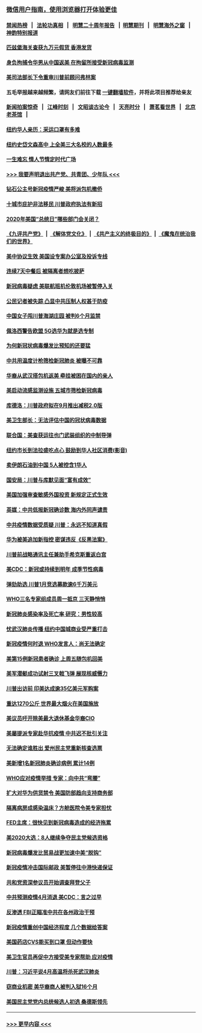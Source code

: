 ### [微信用户指南，使用浏览器打开体验更佳](https://github.com/gfw-breaker/banned-news1/blob/master/indexes/wechat-guide.md?t=0)
#### [禁闻热榜](热点新闻.md?t=0)  &nbsp;&nbsp;|&nbsp;&nbsp; [法轮功真相](https://github.com/gfw-breaker/truth/blob/master/README.md?t=0) &nbsp;&nbsp;|&nbsp;&nbsp; [明慧二十周年报告](https://github.com/gfw-breaker/mh-reports/blob/master/README.md?t=0) &nbsp;&nbsp;|&nbsp;&nbsp;[明慧期刊](https://github.com/gfw-breaker/mh-qikan) &nbsp;&nbsp;|&nbsp;&nbsp; [明慧海外之窗](https://github.com/gfw-breaker/mh-news/blob/master/README.md?t=0) &nbsp;&nbsp;|&nbsp;&nbsp; [神韵特别报道](https://github.com/gfw-breaker/mh-news/blob/master/shenyun.md?t=0)
#### [匹兹堡海关查获九万元假货 香港发货](../pages/nsc412/n11870716.md?t=02151922) 
#### [身负拘捕令华男从中国返美  在拘留所接受新冠病毒监测](../pages/nsc412/n11870710.md?t=02151922) 
#### [美司法部长下令重审川普前顾问弗林案](../pages/nsc412/n11870258.md?t=02151922) 
#### 五毛举报越来越频繁，请网友们前往下载 [一键翻墙软件](https://github.com/gfw-breaker/ssr-accounts)，并将此项目推荐给亲友
#### [新闻拍案惊奇](https://github.com/gfw-breaker/banned-news1/blob/master/pages/link4.md) &nbsp;&nbsp;|&nbsp;&nbsp; [江峰时刻](https://github.com/gfw-breaker/banned-news1/blob/master/pages/link4.md) &nbsp;&nbsp;|&nbsp;&nbsp; [文昭谈古论今](https://github.com/gfw-breaker/banned-news1/blob/master/pages/link4.md) &nbsp;&nbsp;|&nbsp;&nbsp; [天亮时分](https://github.com/gfw-breaker/banned-news1/blob/master/pages/link4.md) &nbsp;&nbsp;|&nbsp;&nbsp; [萧茗看世界](https://github.com/gfw-breaker/banned-news1/blob/master/pages/link4.md) &nbsp;&nbsp;|&nbsp;&nbsp; [北京老茶馆](https://github.com/gfw-breaker/banned-news1/blob/master/pages/link4.md) &nbsp;&nbsp;|&nbsp;&nbsp; 
#### [纽约华人亲历：采运口罩有多难](../pages/nsc412/n11870531.md?t=02151922) 
#### [纽约史岱文森高中  上全美三大名校的人数最多](../pages/nsc412/n11870557.md?t=02151922) 
#### [一生难忘 情人节情定时代广场](../pages/nsc412/n11870536.md?t=02151922) 
#### [>>> 我要声明退出共产党、共青团、少年队 <<<](https://github.com/begood0513/goodnews/blob/master/quit/letter.md) 
#### [钻石公主号新冠疫情严峻 美将派包机撤侨](../pages/nsc412/n11870505.md?t=02151922) 
#### [十城市庇护非法移民 川普政府执法有新招](../pages/nsc412/n11870410.md?t=02151922) 
#### [2020年美国“总统日”哪些部门会关闭？](../pages/nsc412/n11870148.md?t=02151922) 
#### [《九评共产党》](https://github.com/begood0513/9ping.md/blob/master/README.md) &nbsp;|&nbsp; [《解体党文化》](../../../../jtdwh.md/blob/master/README.md)  &nbsp;|&nbsp; [《共产主义的终极目的》](../../../../gczydzjmd.md/blob/master/README.md) &nbsp;|&nbsp; [《魔鬼在统治我们的世界》](../../../../mgztzwmdsj.md/blob/master/README.md) 
#### [美中协议生效 美国设专案办公室及投诉专线](../pages/nsc412/n11870266.md?t=02151922) 
#### [连续7天中餐后 被隔离者想吃披萨](../pages/nsc412/n11870243.md?t=02151922) 
#### [新冠病毒疑虑 美联航班机伦敦机场被暂停入关](../pages/nsc412/n11870015.md?t=02151922) 
#### [公民记者被失踪 凸显中共压制人权甚于防疫](../pages/nsc412/n11870042.md?t=02151922) 
#### [中国女子闯川普海湖庄园 被判6个月监禁](../pages/nsc412/n11869919.md?t=02151922) 
#### [佩洛西警告欧盟 5G选华为就是选专制](../pages/nsc412/n11869898.md?t=02151922) 
#### [为何新冠状病毒爆发比预知的还要猛](../pages/nsc412/n11869828.md?t=02151922) 
#### [中共用温度计枪筛检新冠肺炎 被曝不可靠](../pages/nsc412/n11869707.md?t=02151922) 
#### [华裔从武汉搭包机返美 牵挂被困在国内的亲人](../pages/nsc412/n11869711.md?t=02151922) 
#### [美启动流感监测设施 五城市筛检新冠病毒](../pages/nsc412/n11869689.md?t=02151922) 
#### [库德洛：川普政府拟在9月推出减税2.0版](../pages/nsc412/n11869627.md?t=02151922) 
#### [美卫生部长：无法评估中国的冠状病毒数据](../pages/nsc412/n11869301.md?t=02151922) 
#### [联合国：美查获运往也门武装组织的中制导弹](../pages/nsc412/n11868677.md?t=02151922) 
#### [纽约市长到法拉盛吃点心  鼓励到华人社区消费(影音)](../pages/nsc412/n11868197.md?t=02151922) 
#### [卖伊朗石油到中国  5人被控含1华人](../pages/nsc412/n11867988.md?t=02151922) 
#### [国安局：川普与库默见面“富有成效”](../pages/nsc412/n11867976.md?t=02151922) 
#### [美国加强审查敏感外国投资 新规定正式生效](../pages/nsc412/n11868041.md?t=02151922) 
#### [英媒：中共低报新冠确诊数 海内外同声谴责](../pages/nsc412/n11867421.md?t=02151922) 
#### [中共疫情数据受质疑 川普：永远不知道真假](../pages/nsc412/n11867195.md?t=02151922) 
#### [华为被美追加新指控 密谋违反《反黑法案》](../pages/nsc412/n11867191.md?t=02151922) 
#### [川普前战略通讯主任兼助手希克斯重返白宫](../pages/nsc412/n11867104.md?t=02151922) 
#### [美CDC：新冠或持续到明年 成季节性病毒](../pages/nsc412/n11867279.md?t=02151922) 
#### [弹劾助选 川普1月竞选募款逾6千万美元](../pages/nsc412/n11866950.md?t=02151922) 
#### [WHO三名专家组成员周一抵京 三天静悄悄](../pages/nsc412/n11866947.md?t=02151922) 
#### [新冠肺炎感染率及死亡率 研究：男性较高](../pages/nsc412/n11866956.md?t=02151922) 
#### [忧武汉肺炎传播 纽约中国城商业受严重打击](../pages/nsc412/n11866902.md?t=02151922) 
#### [新冠疫情何时退 WHO发言人：尚无法确定](../pages/nsc412/n11866864.md?t=02151922) 
#### [美第15例新冠患者确诊 上周五随包机回美](../pages/nsc412/n11866852.md?t=02151922) 
#### [美军潜艇成功试射三叉戟飞弹 展现核威慑力](../pages/nsc412/n11866046.md?t=02151922) 
#### [川普出访前 印美达成逾35亿美元军购案](../pages/nsc412/n11865444.md?t=02151922) 
#### [重达1270公斤 世界最大烟火在美国施放](../pages/nsc412/n11865198.md?t=02151922) 
#### [美议员吁开除美最大退休基金华裔CIO](../pages/nsc412/n11865230.md?t=02151922) 
#### [美屡提派专家赴华抗疫情 中共迟不批引关注](../pages/nsc412/n11864719.md?t=02151922) 
#### [无法确定谁胜出 爱州民主党重新核查选票](../pages/nsc412/n11864830.md?t=02151922) 
#### [美新增1名新冠肺炎确诊病例 累计14例](../pages/nsc412/n11864893.md?t=02151922) 
#### [WHO应对疫情举措 专家：向中共“弯腰”](../pages/nsc412/n11864727.md?t=02151922) 
#### [扩大对华为供货禁令 美国防部趋向支持商务部](../pages/nsc412/n11864773.md?t=02151922) 
#### [隔离病房成感染温床？方舱医院令美专家担忧](../pages/nsc412/n11864575.md?t=02151922) 
#### [FED主席：很快见到新冠病毒造成的经济拖累](../pages/nsc412/n11864507.md?t=02151922) 
#### [美2020大选：8人继续争夺民主党候选资格](../pages/nsc412/n11864327.md?t=02151922) 
#### [新冠病毒爆发比贸易战更加速中美“脱钩”](../pages/nsc412/n11864470.md?t=02151922) 
#### [新冠疫情冲击国际邮政 美暂停往中港快递保证](../pages/nsc412/n11864207.md?t=02151922) 
#### [共和党资深参议员开始调查拜登父子](../pages/nsc412/n11863984.md?t=02151922) 
#### [中共预测疫情4月消退 美CDC：言之过早](../pages/nsc412/n11864310.md?t=02151922) 
#### [反渗透 FBI正瞄准中共在各州政治干预](../pages/nsc412/n11864300.md?t=02151922) 
#### [新冠疫情重创中国经济程度 几个数据给答案](../pages/nsc412/n11864203.md?t=02151922) 
#### [美国药店CVS能买到口罩 但动作要快](../pages/nsc412/n11862438.md?t=02151922) 
#### [美卫生官员再促中方接受美专家帮助 应对疫情](../pages/nsc412/n11864043.md?t=02151922) 
#### [川普：习近平说4月高温将杀死武汉肺炎](../pages/nsc412/n11860814.md?t=02151922) 
#### [窃商业机密 美华裔商人被判入狱16个月](../pages/nsc412/n11863911.md?t=02151922) 
#### [美国民主党党内总统候选人初选 桑德斯领先](../pages/nsc412/n11863475.md?t=02151922) 

----
#### [ >>> 更早内容 <<< ](../indexes/nsc412-earlier.md)
